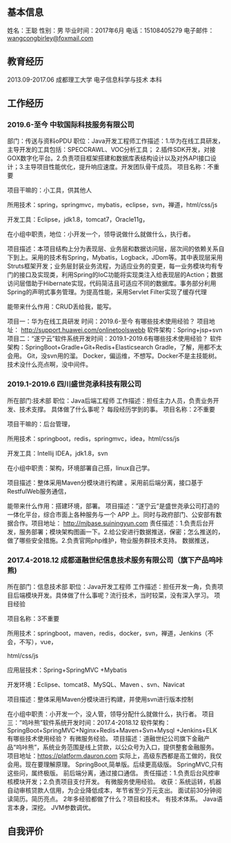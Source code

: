 ## 基本信息 
姓名：王聪 	性别：男 
毕业时间：2017年6月 
电话：15108405279 	电子邮件：wangcongbirley@foxmail.com 	 

## 教育经历
2013.09-2017.06 	成都理工大学 	电子信息科学与技术 本科

## 工作经历 	 
### 2019.6-至今 	中软国际科技服务有限公司 
部门：传送与资料oPDU     职位：Java开发工程师工作描述：1.华为在线工具研发，主导开发的工具包括：SPECCRAWL、VOC分析工具；
2.插件SDK开发，对接GOX数字化平台。2.负责项目框架搭建和数据库表结构设计以及对外API接口设计；3.主导项目性能优化，提升响应速度。开发团队骨干成员。
项目名称：不重要

项目干嘛的：小工具，供其他人

所用技术：spring，springmvc，mybatis，eclipse，svn，禅道，html/css/js

开发工具：Eclipse，jdk1.8，tomcat7，Oracle11g，

在小组中职责，地位：小开发一个，领导说做什么就做什么，执行者。

项目描述：本项目结构上分为表现层、业务层和数据访问层，层次间的依赖关系自下到上。采用的技术有Spring，Mybatis，Logback，JDom等。其中表现层采用Struts框架开发；业务层封装业务流程，为适应业务的变更，每一业务模块均有专门的接口及实现类，利用Spring的IoC功能将实现类注入给表现层的Action；数据访问层借助于Hibernate实现，代码简洁且可适应不同的数据库。事务部分利用Spring的声明式事务管理。为提高性能，采用Servlet Filter实现了缓存代理

能带来什么作用：CRUD丢给我，能写。


项目一：华为在线工具研发 时间：2019.6-至今 有哪些技术使用经验？
项目地址：
http://support.huawei.com/onlinetoolswebb
软件架构：Spring+jsp+svn
项目二：“遂宁云”软件系统开发时间：2019.1-2019.6有哪些技术使用经验？
软件架构：SpringBoot+Gradle+Git+Redis+Elasticsearch 
Gradle，了解，用都不太会用。
Git，没svn用的溜。
Docker，偏运维，不想写。Docker不是主技能树。
技术没什么亮点啊，没中间件。
### 2019.1-2019.6 	四川盛世尧承科技有限公司 
所在部门:技术部           职位：Java后端工程师 
工作描述：担任主力人员，负责业务开发、技术支撑。 具体做了什么事呢？
每段经历学到的事。
项目名称：2不重要

项目干嘛的：后台管理，

所用技术：springboot，redis，springmvc，idea，html/css/js

开发工具：Intellij IDEA，jdk1.8，svn

在小组中职责：架构，环境部署自己搭，linux自己学。

项目描述：整体采用Maven分模块进行构建 。采用前后端分离，接口基于RestfulWeb服务通信，

能带来什么作用：搭建环境，部署。
项目描述：”遂宁云“是盛世尧承公司打造的一体化平台，综合市面上各种服务与一个 APP 上。同时与政府部门、公安部有数据合作。项目地址：
http://mjbase.suiningyun.com 
责任描述：1.负责后台开发，服务部署；模块架构图画一下。2.给公安进行数据推送，保密；怎么推送的，做了哪些安全措施。2.负责官网php维护，物业服务群技术支持。
数据推送， 
### 2017.4-2018.12 成都道融世纪信息技术服务有限公司（旗下产品呜咔熊)  
所在部门：信息技术部      职位：Java开发工程师
工作描述：担任开发一角，负责项目后端模块开发。具体做了什么事呢？流行技术，当时较菜，没有深入学习。
项目经验 	 

项目名称：3不重要

所用技术：springboot，maven，redis，docker，svn，禅道，Jenkins（不会，不写），vue，

html/css/js

应用层技术：Spring+SpringMVC +Mybatis

开发环境：Eclipse、tomcat8、MySQL、Maven 、svn、Navicat

项目描述：整体采用Maven分模块进行构建，并使用svn进行版本控制 

在小组中职责：小开发一个，没人管，领导分配什么就做什么，执行者。
项目三：”呜咔熊”软件系统开发时间：2017.4-2018.12 
软件架构：SpringBoot+SpringMVC+Nginx+Redis+Maven+Svn+Mysql +Jenkins+ELK  有哪些技术使用经验？ 有微服务经验。
项目描述：道融世纪公司旗下金融产品“呜咔熊”，系统业务范围是线上贷款，以公众号为入口，提供整套金融服务。 
项目地址：https://platform.dauron.com 
实际上，高级东西都是高工做的，我仅会用。现在要理解原理。
SpringBoot,简单版。后续更高级版。
SpringMVC,只有这些问，属终极版。
前后端分离，通过接口通信。
责任描述：1.负责后台风控审核模块开发；2.负责项目支付开发。 
有微服务使用经验。
收获：系统运转，机器自动审核贷款人信用，为企业降低成本，年节省至少万元支出。 
面试前30分钟阅读简历。简历亮点。
2年多经验都做了什么？项目和技术。
有技术体系。
Java语言本身，深挖。
JVM参数调优。

## 自我评价







